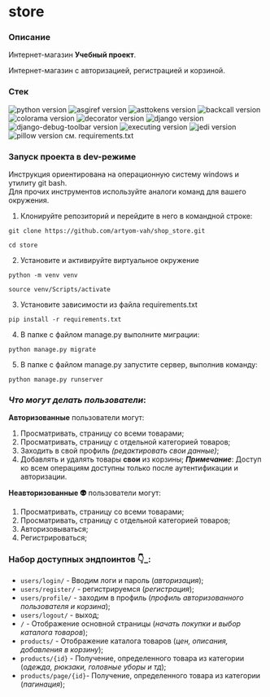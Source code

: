 # **store**
### **Описание**
Интернет-магазин **Учебный проект**.

Интернет-магазин с авторизацией, регистрацией и корзиной.

### **Стек**
![python version](https://img.shields.io/badge/Python-3.10.2-green)
![asgiref version](https://img.shields.io/badge/asgiref-3.6.0-green)
![asttokens version](https://img.shields.io/badge/asttokens-2.2.1-green)
![backcall version](https://img.shields.io/badge/backcall-0.2.0-green)
![colorama version](https://img.shields.io/badge/colorama-0.4.6-green)
![decorator version](https://img.shields.io/badge/decorator-5.1.1-green)
![django version](https://img.shields.io/badge/Django-4.1.5-green)
![django-debug-toolbar version](https://img.shields.io/badge/asgiref-3.2.4-green)
![executing version](https://img.shields.io/badge/executing-1.2.0-green)
![jedi version](https://img.shields.io/badge/jedi-0.18.2-green)
![pillow version](https://img.shields.io/badge/Pillow-9.3.0-green)
см. requirements.txt

### **Запуск проекта в dev-режиме**
Инструкция ориентирована на операционную систему windows и утилиту git bash.<br/>
Для прочих инструментов используйте аналоги команд для вашего окружения.

1. Клонируйте репозиторий и перейдите в него в командной строке:

```
git clone https://github.com/artyom-vah/shop_store.git
```

```
cd store
```

2. Установите и активируйте виртуальное окружение
```
python -m venv venv
``` 
```
source venv/Scripts/activate
```

3. Установите зависимости из файла requirements.txt
```
pip install -r requirements.txt
```

4. В папке с файлом manage.py выполните миграции:
```
python manage.py migrate
```

5. В папке с файлом manage.py запустите сервер, выполнив команду:
```
python manage.py runserver
```

### *Что могут делать пользователи*:

**Авторизованные** пользователи могут:
1. Просматривать, страницу со всеми товарами;
2. Просматривать, страницу с отдельной категорией товаров;
3. Заходить в свой профиль *(редактировать свои данные)*;
4. Добавлять и удалять товары **свои** из корзины;
***Примечание***: Доступ ко всем операциям доступны только после аутентификации и авторизации.

**Неавторизованные :alien:** пользователи могут:
1. Просматривать, страницу со всеми товарами;
2. Просматривать, страницу с отдельной категорией товаров;
3. Авторизовываться;
4. Регистрироваться;


### **Набор доступных эндпоинтов** :point_down:_:
* ```users/login/``` - Вводим логи и пароль (_авторизация_);
* ```users/register/``` - регистрируемся (_регистрация_);
* ```users/profile/``` - заходим в профиль (_профиль авторизованного пользователя и корзина_);
* ```users/logout/``` - выход;
* ```/``` - Отображение основной страницы (_начать покупки и выбор каталога товаров_);
* ```products/``` - Отображение каталога товаров (_цен, описания, добавления в корзину_);
* ```products/{id}``` - Получение, определенного товара из категории (_одежда, рюкзаки, головные уборы и тд_);
* ```products/page/{id}```- Получение, определенного товара из категории (_пагинация_);


